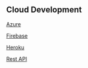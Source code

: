 Cloud Development
----
[Azure](Azure.md)

[Firebase](Firebase.md)

[Heroku](Heroku.md)

[Rest API](REST%20API.md)
